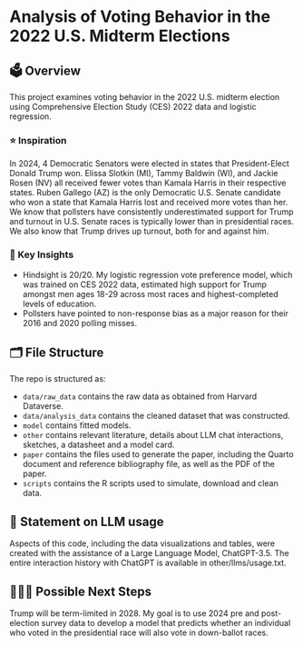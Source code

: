# Analysis of Voting Behavior in the 2022 U.S. Midterm Elections

## 🗳️ Overview
This project examines voting behavior in the 2022 U.S. midterm election using Comprehensive Election Study (CES) 2022 data and logistic regression.

### ⭐️ Inspiration
In 2024, 4 Democratic Senators were elected in states that President-Elect Donald Trump won. Elissa Slotkin (MI), Tammy Baldwin (WI), and Jackie Rosen (NV) all received fewer votes than Kamala Harris in their respective states. Ruben Gallego (AZ) is the only Democratic U.S. Senate candidate who won a state that Kamala Harris lost and received more votes than her. We know that pollsters have consistently underestimated support for Trump and turnout in U.S. Senate races is typically lower than in presidential races. We also know that Trump drives up turnout, both for and against him. 

### 👀 Key Insights
- Hindsight is 20/20. My logistic regression vote preference model, which was trained on CES 2022 data, estimated high support for Trump amongst men ages 18-29 across most races and highest-completed levels of education.
- Pollsters have pointed to non-response bias as a major reason for their 2016 and 2020 polling misses. 

## 🗂️ File Structure

The repo is structured as:

-   `data/raw_data` contains the raw data as obtained from Harvard Dataverse.
-   `data/analysis_data` contains the cleaned dataset that was constructed.
-   `model` contains fitted models. 
-   `other` contains relevant literature, details about LLM chat interactions, sketches, a datasheet and a model card.
-   `paper` contains the files used to generate the paper, including the Quarto document and reference bibliography file, as well as the PDF of the paper. 
-   `scripts` contains the R scripts used to simulate, download and clean data.


## 🤖 Statement on LLM usage
Aspects of this code, including the data visualizations and tables, were created with the assistance of a Large Language Model, ChatGPT-3.5. The entire interaction history with ChatGPT is available in other/llms/usage.txt.

## 👩🏻‍💻 Possible Next Steps
Trump will be term-limited in 2028. My goal is to use 2024 pre and post-election survey data to develop a model that predicts whether an individual who voted in the presidential race will also vote in down-ballot races.
